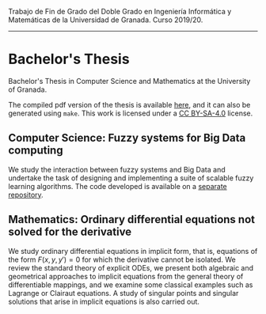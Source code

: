 Trabajo de Fin de Grado del Doble Grado en Ingeniería Informática y Matemáticas de la Universidad de Granada. Curso 2019/20.

----

# Bachelor's Thesis

Bachelor's Thesis in Computer Science and Mathematics at the University of Granada.

The compiled pdf version of the thesis is available [here](https://github.com/antcc/tfg/blob/master/tfg.pdf), and it can also be generated using `make`. This work is licensed under a [CC BY-SA-4.0](http://creativecommons.org/licenses/by-sa/4.0/) license.

## Computer Science: Fuzzy systems for Big Data computing

We study the interaction between fuzzy systems and Big Data and undertake the task of designing and implementing a suite of scalable fuzzy learning algorithms. The code developed is available on a [separate repository](https://github.com/antcc/fuzzyspark).

## Mathematics: Ordinary differential equations not solved for the derivative

We study ordinary differential equations in implicit form, that is, equations of the form $F(x,y,y')=0$ for which the derivative cannot be isolated. We review the standard theory of explicit ODEs, we present both algebraic and geometrical approaches to implicit equations from the general theory of differentiable mappings, and we examine some classical examples such as Lagrange or Clairaut equations. A study of singular points and singular solutions that arise in implicit equations is also carried out.
